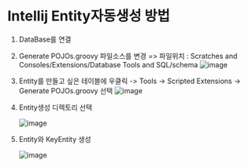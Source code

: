 # Intellij Entity자동생성 방법

1. DataBase를 연결
2. Generate POJOs.groovy 파일소스를 변경
   => 파일위치 : Scratches and Consoles/Extensions/Database Tools and SQL/schema
   ![image](https://github.com/bm1201/OpenSource/assets/87167038/919a2437-668a-4759-a42e-0f57add4301f)

3. Entity를 만들고 싶은 테이블에 우클릭 -> Tools -> Scripted Extensions -> Generate POJOs.groovy 선택
   ![image](https://github.com/bm1201/OpenSource/assets/87167038/e533a31b-97d5-4aa1-9075-da89f620f668)
   
4. Entity생성 디렉토리 선택

   ![image](https://github.com/bm1201/OpenSource/assets/87167038/5b1642f6-836c-408b-80a3-0c7047e8b862)

5. Entity와 KeyEntity 생성

   ![image](https://github.com/bm1201/OpenSource/assets/87167038/45261263-f2ff-4f31-9108-73b715bddb60)
